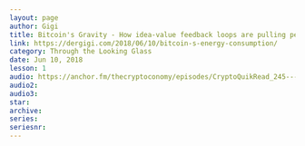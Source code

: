 ```yaml
---
layout: page
author: Gigi
title: Bitcoin's Gravity - How idea-value feedback loops are pulling people in
link: https://dergigi.com/2018/06/10/bitcoin-s-energy-consumption/
category: Through the Looking Glass
date: Jun 10, 2018
lesson: 1
audio: https://anchor.fm/thecryptoconomy/episodes/CryptoQuikRead_245---Bitcoins-Gravity-dergigi-e3urjl/a-aefav4
audio2: 
audio3: 
star: 
archive: 
series: 
seriesnr: 
---
```


